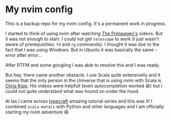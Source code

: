 # My nvim config
This is a backup repo for my nvim config. It's a permanent work in progress.

I started to think of using nvim after watching [The Primeagen's](https://www.youtube.com/c/theprimeagen) videos. But it was not enough to start. I could not get <code>telescope</code> to work 
(I just wasn't aware of prerequisities: <code>fd</code> and <code>rg</code> commands). I thought it was due to the fact that I was using Windows. But in Ubuntu it was basically the same - error after error... 

After RTFM and some googling I was able to resolve this and I was ready.

But hey, there came another obstacle. I use Scala quite extensivelly and it seems that the only person in the Universe that is using nvim with Scala is [Chris Kipp](https://www.youtube.com/@ChrisKipp/featured). 
His videos were helpfull (even autocompletion worked :smile:) but I could not quite understand what was hound on under the hood.

At las I came across [typecraft](https://www.youtube.com/@typecraft_dev) amazing tutorial series and this was it! 
I combined <code>scala-metals</code> with Python and other languages and I am officially starting my nvim adventure :smile:

